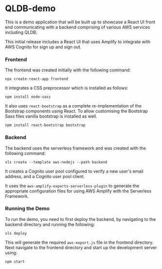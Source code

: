 # QLDB-demo

This is a demo application that will be built up to showcase a React UI front end communicating with a backend comprising of various AWS services including QLDB.

This initial release includes a React UI that uses Amplify to integrate with AWS Cognito for sign up and sign out.

### Frontend

The frontend was created initially with the following command:

`npx create-react-app frontend`

It integrates a CSS preprocessor which is installed as follows:

`npm install node-sass`

It also uses `react-bootstrap` as a complete re-implementation of the Bootstrap components using React. To allow customising the Bootstrap Sass files vanilla bootstrap is installed as well.

`npm install react-bootstrap bootstrap`
 

### Backend

The backend uses the serverless framework and was created with the following command:

`sls create --template aws-nodejs --path backend`

It creates a Cognito user pool configured to verify a new user's email address, and a Cognito user pool client.

It uses the `aws-amplify-exports-serverless-plugin` to generate the appropriate configuration files for using AWS Amplify with the Serverless Framework.


### Running the Demo

To run the demo, you need to first deploy the backend, by navigating to the backend directory and running the following:

`sls deploy`

This will generate the required `aws-export.js` file in the frontend directory. Next navigate to the frontend directory and start up the development server using:

`npm start`


